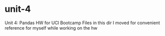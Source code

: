# unit-4
Unit 4: Pandas HW for UCI Bootcamp
Files in this dir I moved for convenient reference for myself while working on the hw